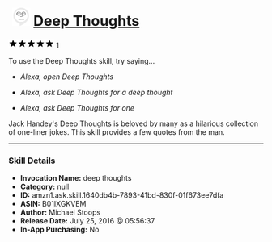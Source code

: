 # &nbsp;<img src="skill_icon" alt="Deep Thoughts icon" width="36"> [Deep Thoughts](http://alexa.amazon.com/#skills/amzn1.ask.skill.1640db4b-7893-41bd-830f-01f673ee7dfa)
![5 stars](../../images/ic_star_black_18dp_1x.png)![5 stars](../../images/ic_star_black_18dp_1x.png)![5 stars](../../images/ic_star_black_18dp_1x.png)![5 stars](../../images/ic_star_black_18dp_1x.png)![5 stars](../../images/ic_star_black_18dp_1x.png) 1

To use the Deep Thoughts skill, try saying...

* *Alexa, open Deep Thoughts*

* *Alexa, ask Deep Thoughts for a deep thought*

* *Alexa, ask Deep Thoughts for one*

Jack Handey's Deep Thoughts is beloved by many as a hilarious collection of one-liner jokes. This skill provides a few quotes from the man.

***

### Skill Details

* **Invocation Name:** deep thoughts
* **Category:** null
* **ID:** amzn1.ask.skill.1640db4b-7893-41bd-830f-01f673ee7dfa
* **ASIN:** B01IXGKVEM
* **Author:** Michael Stoops
* **Release Date:** July 25, 2016 @ 05:56:37
* **In-App Purchasing:** No
